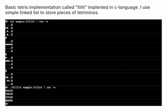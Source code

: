 Basic tetris implementation called "fiilit" implented in c-language.
I use simple linked list  to store pieces of tetriminos.


![alt tag](expectedOutput/image.png)

